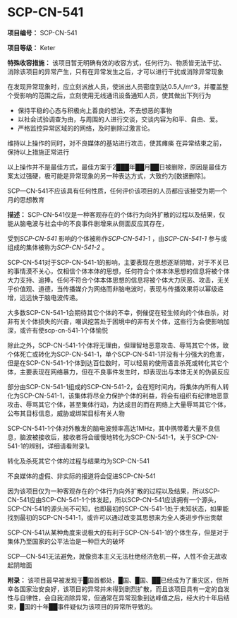 # SCP-CN-541

**项目编号：** SCP-CN-541

**项目等级：** Keter

**特殊收容措施：** 该项目暂无明确有效的收容方式，任何行为、物质皆无法干扰、消除该项目的异常产生，只有在异常发生之后，才可以进行干扰或消除异常现象

在发现异常现象时，应立刻派放人员，使派出人员密度到达0.5人/m^3，并覆盖整个受影响的范围之后，立刻使用无线通讯设备通知人员，使其做出下列行为

- 保持平稳的心态与积极向上善良的想法，不去想恶的事物
- 以社会试验调查为由，与周围的人进行交谈，交谈内容为和平、自由、爱。
- 严格监控异常区域的的网络，及时删除过激言论。

维持以上操作的同时，对不良媒体的基站进行攻击，使其瘫痪
在异常结束之前，保持以上措施正常进行

以上操作并不是最佳方式，最佳方案于2███年██月██日被删除，原因是最佳方案太过强硬，极可能是异常现象的另一种表达方式，大致约为[数据删除]。

SCP—CN-541不应该具有任何性质，任何评价该项目的人员都应该接受为期一个月的思想教育



**描述：** SCP-CN-541仅是一种客观存在的个体行为向外扩散的过程以及结果，仅能从脑电波与社会中的不良事件剧增来从侧面反应其存在，

受到*SCP-CN-541* 影响的个体被称作*SCP-CN-541-1* ，由*SCP-CN-541-1* 参与或组成的集体被称为*SCP-CN-541-2* 。

SCP-CN-541对于SCP-CN-541-1的影响，主要表现在思想逐渐阴暗，对于不关已的事情漠不关心，仅相信个体本体的思想，任何符合个体本体思想的信息将被个体大力支持、追捧。任何不符合个体本体思想的信息将被个体大力厌恶、攻击，无关乎价值观、道德，当传播媒介为网络而非脑电波时，表现与传播效果将以幂级递增，远远快于脑电波传递。

大多数SCP-CN-541-1会期待其它个体的不幸，例催促在轻生倾向的个体自杀，对非有关个体损失的兴奋，嘲讽挖苦处于困境中的非有关个体，这些行为会使影响加深，或许有使scp-cn-541-1个体愉悦

除此之外，SCP-CN-541-1个体将无理由，但理智地恶意攻击、辱骂其它个体，致个体死亡或转化为SCP-CN-541-1，单个SCP-CN-541-1并没有十分强大的危害，但是在SCP-CN-541-1个体到达百位数时，可以轻易的使用语言杀死或转化其它个体，主要表现在网络暴力，但在不良事件发生时，却表现出与本体无关的伪装反应

部分由SCP-CN-541-1组成的SCP-CN-541-2，会在短时间内，将集体内所有人转化为SCP-CN-541-1，该集体将尽全力保护个体的利益，将会有组织有纪律地恶意攻击、辱骂其它个体，甚至集体行动，为达成目的而在网络上大量辱骂其它个体，公布其目标信息，威胁或绑架目标有关人物

SCP-CN-541-1个体对外散发的脑电波频率高达1MHz，其中携带着大量不良信息，脑波被接收后，接收者将会缓慢地转化为SCP-CN-541-1，关于SCP-CN-541-1的辨别，详细请看附录1。

转化及杀死其它个体的过程与结果均为SCP-CN-541

不良媒体的虚假、非实际的报道将会促进SCP-CN-541

因为该项目仅为一种客观存在的个体行为向外扩散的过程以及结果，所以SCP-CN-541应由SCP-CN-541-1个体发起，所以SCP-CN-541应该拥有一个源头，SCP-CN-541的源头尚不可知，也即最初的SCP-CN-541-1处于未知状态，如果能找到最初的SCP-CN-541-1，或许可以通过改变其思想来为全人类进步作出贡献

SCP-CN-541从某种角度来说极大的有利于SCP-CN-541-1的个体生存，但是对于集体乃至国家的公平法治是一种巨大的破坏

SCP—CN-541无法避免，就像资本主义无法杜绝经济危机一样，人性不会无故收起阴暗面

**附录：** 该项目最早被发现于█国首都处，█国、█国、██已经成为了重灾区，但所幸各国家治安良好，该项目的异常并未得到剧烈扩散，而且该项目具有一定的自发性与自律性，会自我消除异常，但通常在异常现象到达峰值之后，经大约十年后结束，█国的十年██事件疑似为该项目的异常所导致的。





